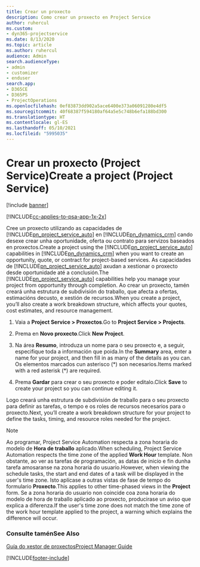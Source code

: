 ```yaml
---
title: Crear un proxecto
description: Como crear un proxecto en Project Service
author: ruhercul
ms.custom:
- dyn365-projectservice
ms.date: 8/13/2020
ms.topic: article
ms.author: ruhercul
audience: Admin
search.audienceType:
- admin
- customizer
- enduser
search.app:
- D365CE
- D365PS
- ProjectOperations
ms.openlocfilehash: 0ef83873dd902a5ace6400e373a06091280e4df5
ms.sourcegitcommit: 40f68387f594180af64a5e5c748b6efa188bd300
ms.translationtype: HT
ms.contentlocale: gl-ES
ms.lasthandoff: 05/10/2021
ms.locfileid: "5995035"
---
```

# <a name="create-a-project-project-service"></a><span data-ttu-id="57205-103">Crear un proxecto (Project Service)</span><span class="sxs-lookup"><span data-stu-id="57205-103">Create a project (Project Service)</span></span>

[!include [banner](../includes/psa-now-project-operations.md)]

[!INCLUDE[cc-applies-to-psa-app-1x-2x](../includes/cc-applies-to-psa-app-1x-2x.md)]

<span data-ttu-id="57205-104">Cree un proxecto utilizando as capacidades de [!INCLUDE[pn_project_service_auto](../includes/pn-project-service-auto.md)] en [!INCLUDE[pn_dynamics_crm](../includes/pn-dynamics-crm.md)] cando desexe crear unha oportunidade, oferta ou contrato para servizos baseados en proxectos.</span><span class="sxs-lookup"><span data-stu-id="57205-104">Create a project using the [!INCLUDE[pn_project_service_auto](../includes/pn-project-service-auto.md)] capabilities in [!INCLUDE[pn_dynamics_crm](../includes/pn-dynamics-crm.md)] when you want to create an opportunity, quote, or contract for project-based services.</span></span> <span data-ttu-id="57205-105">As capacidades de [!INCLUDE[pn_project_service_auto](../includes/pn-project-service-auto.md)] axudan a xestionar o proxecto desde oportunidade até a conclusión.</span><span class="sxs-lookup"><span data-stu-id="57205-105">The [!INCLUDE[pn_project_service_auto](../includes/pn-project-service-auto.md)] capabilities help you manage your project from opportunity through completion.</span></span> <span data-ttu-id="57205-106">Ao crear un proxecto, tamén creará unha estrutura de subdivisión do traballo, que afecta a ofertas, estimacións decusto, e xestión de recursos.</span><span class="sxs-lookup"><span data-stu-id="57205-106">When you create a project, you’ll also create a work breakdown structure, which affects your quotes, cost estimates, and resource management.</span></span>  
  
1.  <span data-ttu-id="57205-107">Vaia a **Project Service > Proxectos**.</span><span class="sxs-lookup"><span data-stu-id="57205-107">Go to **Project Service > Projects**.</span></span>  
  
2.  <span data-ttu-id="57205-108">Prema en **Novo proxecto**.</span><span class="sxs-lookup"><span data-stu-id="57205-108">Click **New Project**.</span></span>  
  
3.  <span data-ttu-id="57205-109">Na área **Resumo**, introduza un nome para o seu proxecto e, a seguir, especifique toda a información que poida.</span><span class="sxs-lookup"><span data-stu-id="57205-109">In the **Summary** area, enter a name for your project, and then fill in as many of the details as you can.</span></span> <span data-ttu-id="57205-110">Os elementos marcados cun asterisco (\*) son necesarios.</span><span class="sxs-lookup"><span data-stu-id="57205-110">Items marked with a red asterisk (\*) are required.</span></span>  
  
4.  <span data-ttu-id="57205-111">Prema **Gardar** para crear o seu proxecto e poder editalo.</span><span class="sxs-lookup"><span data-stu-id="57205-111">Click **Save** to create your project so you can continue editing it.</span></span>  
  
<span data-ttu-id="57205-112">Logo creará unha estrutura de subdivisión de traballo para o seu proxecto para definir as tarefas, o tempo e os roles de recursos necesarios para o proxecto.</span><span class="sxs-lookup"><span data-stu-id="57205-112">Next, you’ll create a work breakdown structure for your project to define the tasks, timing, and resource roles needed for the project.</span></span>  

> [!NOTE]
> <span data-ttu-id="57205-113">Ao programar, Project Service Automation respecta a zona horaria do modelo de **Hora de traballo** aplicado.</span><span class="sxs-lookup"><span data-stu-id="57205-113">When scheduling, Project Service Automation respects the time zone of the applied **Work Hour** template.</span></span> <span data-ttu-id="57205-114">Non obstante, ao ver as tarefas de programación, as datas de inicio e fin dunha tarefa amosaranse na zona horaria do usuario.</span><span class="sxs-lookup"><span data-stu-id="57205-114">However, when viewing the schedule tasks, the start and end dates of a task will be displayed in the user's time zone.</span></span> <span data-ttu-id="57205-115">Isto aplícase a outras vistas de fase de tempo do formulario **Proxecto**.</span><span class="sxs-lookup"><span data-stu-id="57205-115">This applies to other time-phased views in the **Project** form.</span></span> <span data-ttu-id="57205-116">Se a zona horaria do usuario non coincide coa zona horaria do modelo de hora de traballo aplicado ao proxecto, producirase un aviso que explica a diferenza.</span><span class="sxs-lookup"><span data-stu-id="57205-116">If the user's time zone does not match the time zone of the work hour template applied to the project, a warning which explains the difference will occur.</span></span> 
  
### <a name="see-also"></a><span data-ttu-id="57205-117">Consulte tamén</span><span class="sxs-lookup"><span data-stu-id="57205-117">See Also</span></span>  
 [<span data-ttu-id="57205-118">Guía do xestor de proxectos</span><span class="sxs-lookup"><span data-stu-id="57205-118">Project Manager Guide</span></span>](../psa/project-manager-guide.md)


[!INCLUDE[footer-include](../includes/footer-banner.md)]